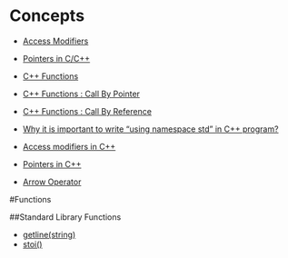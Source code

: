 # Concepts

- [Access Modifiers](https://www.geeksforgeeks.org/access-modifiers-in-c/)
- [Pointers in C/C++](https://www.geeksforgeeks.org/pointers-c-examples/)
- [C++ Functions](https://www.tutorialspoint.com/cplusplus/cpp_functions.htm)
- [C++ Functions : Call By Pointer](https://www.tutorialspoint.com/cplusplus/cpp_function_call_by_pointer.htm)
- [C++ Functions : Call By Reference](https://www.tutorialspoint.com/cplusplus/cpp_function_call_by_reference.htm)

- [Why it is important to write “using namespace std” in C++ program?](https://www.geeksforgeeks.org/why-it-is-important-to-write-using-namespace-std-in-cpp-program/)
- [Access modifiers in C++](https://www.geeksforgeeks.org/access-modifiers-in-c/)
- [Pointers in C++](https://www.javatpoint.com/cpp-pointers)
- [Arrow Operator](https://www.geeksforgeeks.org/arrow-operator-in-c-c-with-examples/)


#Functions

##Standard Library Functions

- [getline(string)](https://www.geeksforgeeks.org/getline-string-c/)
- [stoi()](https://www.udacity.com/blog/2021/05/the-cpp-stoi-function-explained.html)
